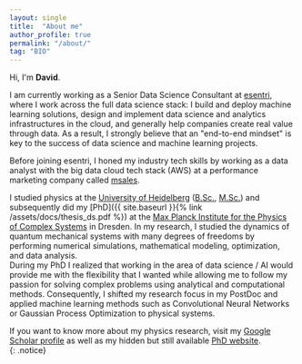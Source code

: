 ```yaml
---
layout: single
title:  "About me"
author_profile: true
permalink: "/about/"
tag: "BIO"
---
```


Hi, I'm **David**.  

I am currently working as a Senior Data Science Consultant at [esentri](https://www.esentri.com/author/david-schoenleber/), where I work across the full data science stack: I build and deploy machine learning solutions, design and implement data science and analytics infrastructures in the cloud, and generally help companies create real value through data. As a result, I strongly believe that an "end-to-end mindset" is key to the success of data science and machine learning projects.

Before joining esentri, I honed my industry tech skills by working as a data analyst with the big data cloud tech stack (AWS) at a performance marketing company called [msales](https://msales.com/).

I studied physics at the [University of Heidelberg](https://www.uni-heidelberg.de/en) ([B.Sc.](https://pure.mpg.de/rest/items/item_1246571/component/file_1246570/content), [M.Sc.](https://pure.mpg.de/rest/items/item_1859538_1/component/file_1859537/content)) and subsequently did my [PhD]({{ site.baseurl }}{% link /assets/docs/thesis_ds.pdf %}) at the [Max Planck Institute for the Physics of Complex Systems](https://www.pks.mpg.de/) in Dresden. In my research, I studied the dynamics of quantum mechanical systems with many degrees of freedoms by performing numerical simulations, mathematical modeling, optimization, and data analysis.  
During my PhD I realized that working in the area of data science / AI would provide me with the flexibility that I wanted while allowing me to follow my passion for solving complex problems using analytical and computational methods. Consequently, I shifted my research focus in my PostDoc and applied machine learning methods such as Convolutional Neural Networks or Gaussian Process Optimization to physical systems.

If you want to know more about my physics research, visit my [Google Scholar profile](https://scholar.google.de/citations?hl=de&user=HtdjK8kAAAAJ) as well as my hidden but still available [PhD website](https://www.pks.mpg.de/~dslr/research.html).  
{: .notice}
